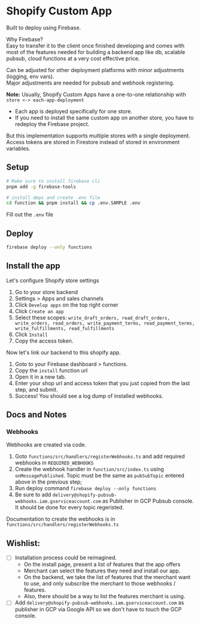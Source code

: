 # Shopify Custom App

Built to deploy using Firebase.

Why Firebase?\
Easy to transfer it to the client once finished developing and comes with most of the features needed for building a backend app like db, scalable pubsub, cloud functions at a very cost effective price.

Can be adjusted for other deployment platforms with minor adjustments (logging, env vars).\
Major adjustments are needed for pubsub and webhook registering.

**Note:** Usually, Shopify Custom Apps have a one-to-one relationship with `store <-> each-app-deployment`

- Each app is deployed specifically for one store.
- If you need to install the same custom app on another store, you have to redeploy the Firebase project.

But this implementation supports multiple stores with a single deployment.\
Access tokens are stored in Firestore instead of stored in environment variables.

## Setup

```sh
# Make sure to install firebase cli
pnpm add -g firebase-tools

# install deps and create .env file
cd function && pnpm install && cp .env.SAMPLE .env
```

Fill out the `.env` file

## Deploy

```bash
firebase deploy --only functions
```

## Install the app

Let's configure Shopify store settings

1. Go to your store backend
2. Settings > Apps and sales channels
3. Click `Develop apps` on the top right corner
4. Click `Create an app`
5. Select these scopes: `write_draft_orders, read_draft_orders, write_orders, read_orders, write_payment_terms, read_payment_terms, write_fulfillments, read_fulfillments`
6. Click `Install`
7. Copy the access token.

Now let's link our backend to this shopify app.

1. Goto to your Firebase dashboard > functions.
2. Copy the `install` function url
3. Open it in a new tab.
4. Enter your shop url and access token that you just copied from the last step, and submit.
5. Success! You should see a log dump of installed webhooks.

## Docs and Notes

### Webhooks

Webhooks are created via code.

1. Goto `functions/src/handlers/registerWebhooks.ts` and add required webhooks in `REQUIRED_WEBHOOKS`
2. Create the webhook handler in `function/src/index.ts` using `onMessagePublished`. Topic must be the same as `pubSubTopic` entered above in the previous step;
3. Run deploy command `firebase deploy --only functions`
4. Be sure to add `delivery@shopify-pubsub-webhooks.iam.gserviceaccount.com` as Publisher in GCP Pubsub console. It should be done for every topic regeristed.

Documentation to create the webhooks is in `functions/src/handlers/registerWebhooks.ts`

## Wishlist:

- [ ] Installation process could be reimagined.
  - On the install page, present a list of features that the app offers
  - Merchant can select the features they need and install our app.
  - On the backend, we take the list of features that the merchant want to use, and only subscribe the merchant to those webhooks / features.
  - Also, there should be a way to list the features merchant is using.
- [ ] Add `delivery@shopify-pubsub-webhooks.iam.gserviceaccount.com` as publisher in GCP via Google API so we don't have to touch the GCP console.
